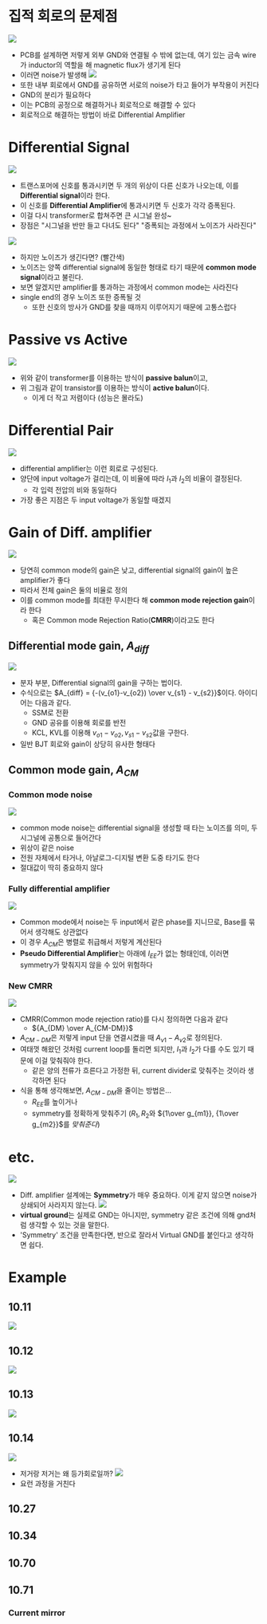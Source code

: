 # 집적 회로의 문제점
![](https://i.imgur.com/AEtinLD.png)

- PCB를 설계하면 저렇게 외부 GND와 연결될 수 밖에 없는데, 여기 있는 금속 wire가 inductor의 역할을 해 magnetic flux가 생기게 된다
- 이러면 noise가 발생해
![](https://i.imgur.com/UinTEP0.png)
- 또한 내부 회로에서 GND를 공유하면 서로의 noise가 타고 들어가 부작용이 커진다
- GND의 분리가 필요하다
- 이는 PCB의 공정으로 해결하거나 회로적으로 해결할 수 있다
- 회로적으로 해결하는 방법이 바로 Differential Amplifier
# Differential Signal

![](https://i.imgur.com/iDYUfxJ.png)
- 트랜스포머에 신호를 통과시키면 두 개의 위상이 다른 신호가 나오는데, 이를 **Differential signal**이라 한다. 
- 이 신호를 **Differential Amplifier**에 통과시키면 두 신호가 각각 증폭된다.
- 이걸 다시 transformer로 합쳐주면 큰 시그널 완성~
- 장점은 "시그널을 반만 들고 다녀도 된다" "증폭되는 과정에서 노이즈가 사라진다"

![](https://i.imgur.com/TGemteV.png)
- 하지만 노이즈가 생긴다면? (빨간색)
- 노이즈는 양쪽 differential signal에 동일한 형태로 타기 때문에 **common mode signal**이라고 불린다.
- 보면 알겠지만 amplifier를 통과하는 과정에서 common mode는 사라진다
- single end의 경우 노이즈 또한 증폭될 것
	- 또한 신호의 방사가 GND를 찾을 때까지 이루어지기 때문에 고통스럽다
# Passive vs Active
![](https://i.imgur.com/2wmzfEK.png)
- 위와 같이 transformer를 이용하는 방식이 **passive balun**이고,
- 위 그림과 같이 transistor를 이용하는 방식이 **active balun**이다.
	- 이게 더 작고 저렴이다 (성능은 몰라도)
# Differential Pair
![](https://i.imgur.com/le4Gqwz.png)
- differential amplifier는 이런 회로로 구성된다.
- 양단에 input voltage가 걸리는데, 이 비율에 따라 $I_{1}$과 $I_{2}$의 비율이 결정된다.
	- 각 입력 전압의 비와 동일하다
- 가장 좋은 지점은 두 input voltage가 동일할 때겠지
# Gain of Diff. amplifier
![](https://i.imgur.com/7g5pNEZ.png)
- 당연히 common mode의 gain은 낮고, differential signal의 gain이 높은 amplifier가 좋다
- 따라서 전체 gain은 둘의 비율로 정의
- 이를 common mode를 최대한 무시한다 해 **common mode rejection gain**이라 한다
	- 혹은 Common mode Rejection Ratio(**CMRR**)이라고도 한다
## Differential mode gain, $A_{diff}$
![](https://i.imgur.com/E4Z6LFo.png)
- 분자 부분, Differential signal의 gain을 구하는 법이다. 
- 수식으로는 $A_{diff} = {-(v_{o1}-v_{o2}) \over v_{s1} - v_{s2}}$이다. 아이디어는 다음과 같다.
	- SSM로 전환 
	- GND 공유를 이용해 회로를 반전 
	- KCL, KVL를 이용해 $v_{o1}-v_{o2}, v_{s1}- v_{s2}$값을 구한다.
- 일반 BJT 회로와 gain이 상당히 유사한 형태다
## Common mode gain, $A_{CM}$
### Common mode noise
![](https://i.imgur.com/3DgfHKC.png)
- common mode noise는 differential signal을 생성할 때 타는 노이즈를 의미, 두 시그널에 공통으로 들어간다
- 위상이 같은 noise
- 전원 자체에서 타거나, 아날로그-디지털 변환 도중 타기도 한다
- 절대값이 딱히 중요하지 않다
### Fully differential amplifier
![](https://i.imgur.com/57YCG6E.png)
- Common mode에서 noise는 두 input에서 같은 phase를 지니므로, Base를 묶어서 생각해도 상관없다
- 이 경우 $A_{CM}$은 병렬로 취급해서 저렇게 계산된다
- **Pseudo Differential Amplifier**는 아래에 $I_{EE}$가 없는 형태인데, 이러면 symmetry가 맞춰지지 않을 수 있어 위험하다
### New CMRR
![](https://i.imgur.com/KFVvyua.png)
- CMRR(Common mode rejection ratio)를 다시 정의하면 다음과 같다
	- ${A_{DM} \over A_{CM-DM}}$
- $A_{CM-DM}$은 저렇게 input 단을 연결시켰을 때 $A_{v1}-A_{v2}$로 정의된다.
- 여태껏 해왔던 것처럼 current loop를 돌리면 되지만, $I_{1}$과 $I_{2}$가 다를 수도 있기 때문에 이걸 맞춰줘야 한다.
	- 같은 양의 전류가 흐른다고 가정한 뒤, current divider로 맞춰주는 것이라 생각하면 된다
- 식을 통해 생각해보면, $A_{CM-DM}$을 줄이는 방법은...
	- $R_{EE}$를 높이거나
	- symmetry를 정확하게 맞춰주기 ($R_{1},R_{2}$와 ${1\over g_{m1}}, {1\over g_{m2}}$를 $맞춰준다$)
# etc.
![](https://i.imgur.com/N4y9X5o.png)
- Diff. amplifier 설계에는 **Symmetry**가 매우 중요하다. 이게 같지 않으면 noise가 상쇄되어 사라지지 않는다. 
![](https://i.imgur.com/6zIdXIl.png)
 - **virtual ground**는 실제로 GND는 아니지만, symmetry 같은 조건에 의해 gnd처럼 생각할 수 있는 것을 말한다. 
 - 'Symmetry' 조건을 만족한다면, 반으로 잘라서 Virtual GND를 붙인다고 생각하면 쉽다.
# Example
## 10.11

![](https://i.imgur.com/MfeiC66.png)
## 10.12

![](https://i.imgur.com/nBzzKk8.png)
## 10.13

![](https://i.imgur.com/iyEMVDH.png)
## 10.14

![](https://i.imgur.com/a7SxHL6.png)
- 저거랑 저거는 왜 등가회로일까?
![](https://i.imgur.com/lNw00al.png)
- 요런 과정을 거친다
## 10.27
## 10.34
## 10.70
## 10.71
### Current mirror